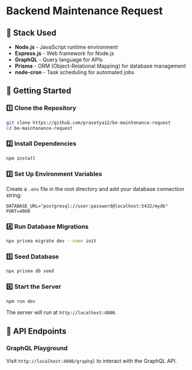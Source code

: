 # Backend Maintenance Request

## 📌 Stack Used

- **Node.js** - JavaScript runtime environment
- **Express.js** - Web framework for Node.js
- **GraphQL** - Query language for APIs
- **Prisma** - ORM (Object-Relational Mapping) for database management
- **node-cron** - Task scheduling for automated jobs

## 🚀 Getting Started

### 1️⃣ Clone the Repository

```sh
git clone https://github.com/prasetya12/be-maintenance-request
cd be-maintenance-request
```

### 2️⃣ Install Dependencies

```sh
npm install
```

### 3️⃣ Set Up Environment Variables

Create a `.env` file in the root directory and add your database connection string:

```env
DATABASE_URL="postgresql://user:password@localhost:5432/mydb"
PORT=4000
```

### 4️⃣ Run Database Migrations

```sh
npx prisma migrate dev --name init
```

### 5️⃣ Seed Database

```sh
npx prisma db seed
```

### 6️⃣ Start the Server

```sh
npm run dev
```

The server will run at `http://localhost:4000`.

## 🔗 API Endpoints

### GraphQL Playground

Visit `http://localhost:4000/graphql` to interact with the GraphQL API.
